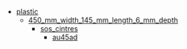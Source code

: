 * [plastic](plastic)
  * [450_mm_width_145_mm_length_6_mm_depth](plastic/450_mm_width_145_mm_length_6_mm_depth)
    * [sos_cintres](plastic/450_mm_width_145_mm_length_6_mm_depth/sos_cintres)
      * [au45ad](plastic/450_mm_width_145_mm_length_6_mm_depth/sos_cintres/au45ad)
